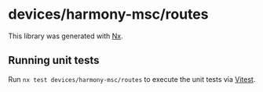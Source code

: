 # devices/harmony-msc/routes

This library was generated with [Nx](https://nx.dev).

## Running unit tests

Run `nx test devices/harmony-msc/routes` to execute the unit tests via [Vitest](https://vitest.dev/).
